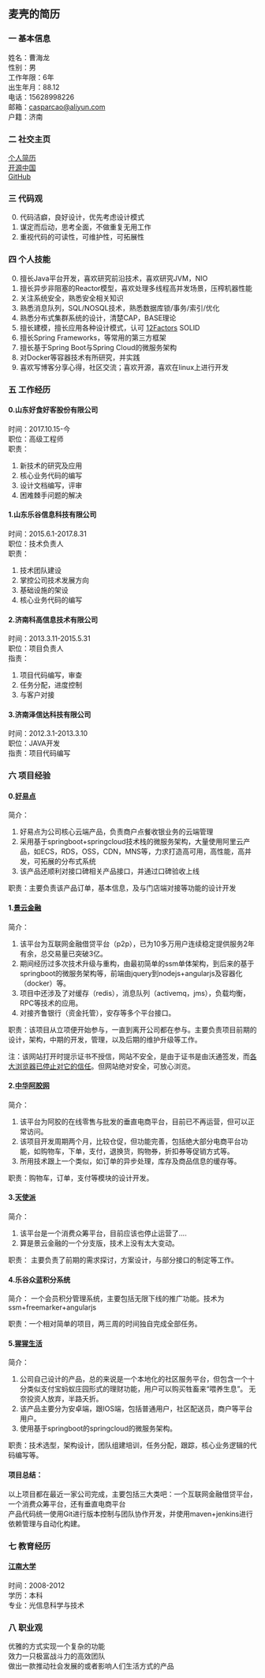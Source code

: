 ## 麦壳的简历  
### 一 基本信息  
姓名：曹海龙  
性别：男  
工作年限：6年  
出生年月：88.12  
电话：15628998226  
邮箱：casparcao@aliyun.com  
户籍：济南    

### 二 社交主页
[个人简历](https://mikecao.top)  
[开源中国](https://my.oschina.net/HeliosFly)  
[GitHub](https://github.com/casparcao)  

### 三 代码观

0. 代码洁癖，良好设计，优先考虑设计模式
1. 谋定而后动，思考全面，不做重复无用工作
2. 重视代码的可读性，可维护性，可拓展性

### 四 个人技能
0. 擅长Java平台开发，喜欢研究前沿技术，喜欢研究JVM，NIO  
1. 擅长异步非阻塞的Reactor模型，喜欢处理多线程高并发场景，压榨机器性能
2. 关注系统安全，熟悉安全相关知识
3. 熟悉消息队列，SQL/NOSQL技术，熟悉数据库锁/事务/索引/优化
4. 熟悉分布式集群系统的设计，清楚CAP，BASE理论
5. 擅长建模，擅长应用各种设计模式，认可 [12Factors](https://12factor.net/zh_cn/)  SOLID
6. 擅长Spring Frameworks，等常用的第三方框架  
7. 擅长基于Spring Boot与Spring Cloud的微服务架构  
8. 对Docker等容器技术有所研究，并实践
9. 喜欢写博客分享心得，社区交流；喜欢开源，喜欢在linux上进行开发


### 五 工作经历

#### 0.山东好食好客股份有限公司
时间：2017.10.15-今   
职位：高级工程师   
职责：
1. 新技术的研究及应用
2. 核心业务代码的编写
3. 设计文档编写，评审
4. 困难棘手问题的解决

#### 1.山东乐谷信息科技有限公司  
时间：2015.6.1-2017.8.31  
职位：技术负责人  
职责：  
1. 技术团队建设   
2. 掌控公司技术发展方向    
3. 基础设施的架设  
4. 核心业务代码的编写  

#### 2.济南科高信息技术有限公司  
时间：2013.3.11-2015.5.31  
职位：项目负责人  
指责：  
1. 项目代码编写，审查  
2. 任务分配，进度控制  
3. 与客户对接  

#### 3.济南泽信达科技有限公司  
时间：2012.3.1-2013.3.10  
职位：JAVA开发  
指责：项目代码编写  
 
### 六 项目经验

#### 0.[好易点](hocyun.cn)

简介：
1. 好易点为公司核心云端产品，负责商户点餐收银业务的云端管理
2. 采用基于springboot+springcloud技术栈的微服务架构，大量使用阿里云产品，如ECS，RDS，OSS，CDN，MNS等，力求打造高可用，高性能，高并发，可拓展的分布式系统
3. 该产品还顺利对接口碑相关产品接口，并通过口碑验收上线

职责：主要负责该产品订单，基本信息，及与门店端对接等功能的设计开发

#### 1.[景云金融](https://www.jingyunbank.com)  

简介：  
1. 该平台为互联网金融借贷平台（p2p），已为10多万用户连续稳定提供服务2年有余，总交易量已突破3亿。  
2. 期间经历过多次技术升级与重构，由最初简单的ssm单体架构，到后来的基于springboot的微服务架构等，前端由jquery到nodejs+angularjs及容器化（docker）等。  
3. 项目中还涉及了对缓存（redis），消息队列（activemq，jms），负载均衡，RPC等技术的应用。  
4. 对接齐鲁银行（资金托管），安存等多个平台接口。  

职责：该项目从立项便开始参与，一直到离开公司都在参与。主要负责项目前期的设计，架构，中期的开发，管理，以及后期的维护升级等工作。  

注：该网站打开时提示证书不授信，网站不安全，是由于证书是由沃通签发，而[各大浏览器已停止对它的信任](http://www.oschina.net/news/78615/mozilla-and-google-dont-trust-wosign-anymore)。但网站绝对安全，可放心浏览。  

#### 2.[中华阿胶网](http://www.zhonghuaejiao.com)    

简介：  
1. 该平台为阿胶的在线零售与批发的垂直电商平台，目前已不再运营，但可以正常访问。  
2. 该项目开发周期两个月，比较仓促，但功能完善，包括绝大部分电商平台功能，如购物车，下单，支付，退换货，购物券，折扣券等促销方式等。  
3. 所用技术跟上一个类似，如订单的异步处理，库存及商品信息的缓存等。  

职责：购物车，订单，支付等模块的设计开发。  

#### 3.[天使派](http://www.tianshipai.com)    

简介：  
1. 该平台是一个消费众筹平台，目前应该也停止运营了....   
2. 算是景云金融的一个分支版，技术上没有太大变动。  

职责： 主要负责了前期的需求探讨，方案设计，与部分接口的制定等工作。  

#### 4.乐谷众蓝积分系统  

简介： 一个会员积分管理系统，主要包括无限下线的推广功能。技术为ssm+freemarker+angularjs

职责：一个相对简单的项目，两三周的时间独自完成全部任务。  
  
#### 5.[猩猩生活](https://www.anuolife.com)    

简介：  
1. 公司自己设计的产品，总的来说是一个本地化的社区服务平台，但包含一个十分类似支付宝蚂蚁庄园形式的理财功能，用户可以购买牲畜来“喂养生息”。 无奈投资人放弃，半路夭折。  
2. 该产品主要分为安卓端，跟IOS端，包括普通用户，社区配送员，商户等平台用户。  
3. 使用基于springboot的springcloud的微服务架构。  

职责：技术选型，架构设计，团队组建培训，任务分配，跟踪，核心业务逻辑的代码编写等。  

#### **项目总结**： 
以上项目都在最近一家公司完成，主要包括三大类吧：一个互联网金融借贷平台，一个消费众筹平台，还有垂直电商平台  
产品代码统一使用Git进行版本控制与团队协作开发，并使用maven+jenkins进行依赖管理与自动化构建。

### 七 教育经历
#### [江南大学](http://www.jiangnan.edu.cn/)  
时间：2008-2012  
学历：本科  
专业：光信息科学与技术  

### 八 职业观   
优雅的方式实现一个复杂的功能  
效力一只极富战斗力的高效团队  
做出一款推动社会发展的或者影响人们生活方式的产品  
